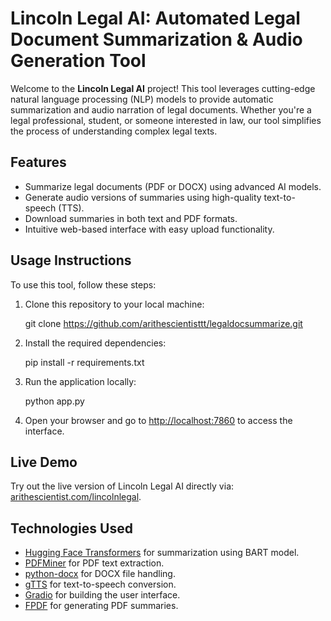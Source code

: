 Lincoln Legal AI: Automated Legal Document Summarization & Audio Generation Tool
================================================================================

Welcome to the **Lincoln Legal AI** project! This tool leverages cutting-edge natural language processing (NLP) models to provide automatic summarization and audio narration of legal documents. Whether you're a legal professional, student, or someone interested in law, our tool simplifies the process of understanding complex legal texts.

Features
--------

*   Summarize legal documents (PDF or DOCX) using advanced AI models.
*   Generate audio versions of summaries using high-quality text-to-speech (TTS).
*   Download summaries in both text and PDF formats.
*   Intuitive web-based interface with easy upload functionality.

Usage Instructions
------------------

To use this tool, follow these steps:

1.  Clone this repository to your local machine:

    git clone https://github.com/arithescientisttt/legaldocsummarize.git

3.  Install the required dependencies:

    pip install -r requirements.txt

5.  Run the application locally:

    python app.py

7.  Open your browser and go to [http://localhost:7860](http://localhost:7860) to access the interface.

Live Demo
---------

Try out the live version of Lincoln Legal AI directly via: [arithescientist.com/lincolnlegal](http://arithescientist.com/lincolnlegal).

Technologies Used
-----------------

*   [Hugging Face Transformers](https://huggingface.co/) for summarization using BART model.
*   [PDFMiner](https://pypi.org/project/pdfminer.six/) for PDF text extraction.
*   [python-docx](https://pypi.org/project/docx/) for DOCX file handling.
*   [gTTS](https://pypi.org/project/gTTS/) for text-to-speech conversion.
*   [Gradio](https://gradio.app/) for building the user interface.
*   [FPDF](https://pypi.org/project/fpdf/) for generating PDF summaries.
